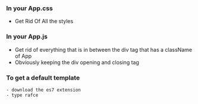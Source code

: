 ### In your App.css
- Get Rid Of All the styles

### In your App.js
- Get rid of everything that is in between the div tag that has a className of App
- Obviously keeping the div opening and closing tag

### To get a default template
    - download the es7 extension
    - type rafce